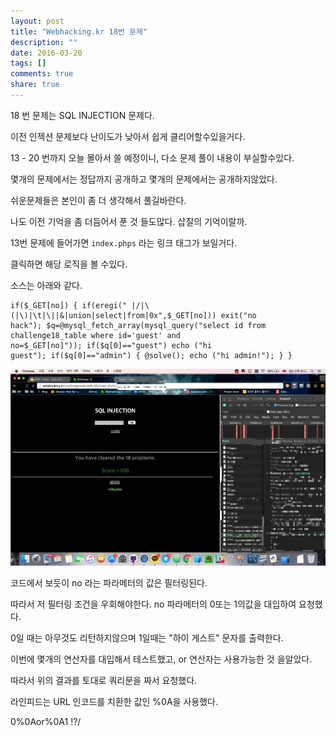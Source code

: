 ```yaml
---
layout: post
title: "Webhacking.kr 18번 문제"
description: ""
date: 2016-03-20
tags: []
comments: true
share: true
---
```


18 번 문제는 SQL INJECTION 문제다.

이전 인젝션 문제보다 난이도가 낮아서 쉽게 클리어할수있을거다.

13 - 20 번까지 오늘 몰아서 쓸 예정이니, 다소 문제 풀이 내용이 부실할수있다.

몇개의 문제에서는 정답까지 공개하고 몇개의 문제에서는 공개하지않았다.

  

쉬운문제들은 본인이 좀 더 생각해서 풀길바란다.

나도 이전 기억을 좀 더듬어서 푼 것 들도많다. 삽질의 기억이랄까.

  

13번 문제에 들어가면 `index.phps` 라는 링크 태그가 보일거다.

클릭하면 해당 로직을 볼 수있다.

소스는 아래와 같다.

    if($_GET[no]) { if(eregi(" |/|\(|\)|\t|\||&|union|select|from|0x",$_GET[no])) exit("no hack"); $q=@mysql_fetch_array(mysql_query("select id from challenge18_table where id='guest' and no=$_GET[no]")); if($q[0]=="guest") echo ("hi guest"); if($q[0]=="admin") { @solve(); echo ("hi admin!"); } }  

  

![](/assets/images/posts/543/221A383E56EE877A32D287.JPEG)

  

  

코드에서 보듯이 no 라는 파라메터의 값은 필터링된다.

따라서 저 필터링 조건을 우회해야한다. no 파라메터의 0또는 1의값을 대입하여 요청했다.

0일 때는 아무것도 리턴하지않으며 1일때는 "하이 게스트" 문자를 출력한다.

  

이번에 몇개의 연산자를 대입해서 테스트했고, or 연산자는 사용가능한 것 을알았다.

따라서 위의 결과를 토대로 쿼리문을 짜서 요청했다.

  

라인피드는 URL 인코드를 치환한 값인 %0A을 사용했다.

0%0Aor%0A1 !?/

  

